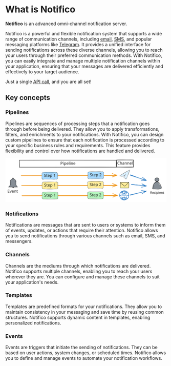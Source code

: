 # What is Notifico
**Notifico** is an advanced omni-channel notification server.

Notifico is a powerful and flexible notification system that supports a wide range of communication channels, including [email](channels/smtp.md), [SMS](channels/smpp.md), and popular messaging platforms like [Telegram](channels/telegram.md). It provides a unified interface for sending notifications across these diverse channels, allowing you to reach your users through their preferred communication methods. With Notifico, you can easily integrate and manage multiple notification channels within your application, ensuring that your messages are delivered efficiently and effectively to your target audience.

Just a single [API call](api.md), and you are all set!

## Key concepts

### Pipelines
Pipelines are sequences of processing steps that a notification goes through before being delivered. They allow you to apply transformations, filters, and enrichments to your notifications. With Notifico, you can design custom pipelines to ensure that each notification is processed according to your specific business rules and requirements. This feature provides flexibility and control over how notifications are handled and delivered.

![pipelines.svg](pipelines.svg)

### Notifications
Notifications are messages that are sent to users or systems to inform them of events, updates, or actions that require their attention. Notifico allows you to send notifications through various channels such as email, SMS, and messengers.

### Channels
Channels are the mediums through which notifications are delivered. Notifico supports multiple channels, enabling you to reach your users wherever they are. You can configure and manage these channels to suit your application's needs.

### Templates
Templates are predefined formats for your notifications. They allow you to maintain consistency in your messaging and save time by reusing common structures. Notifico supports dynamic content in templates, enabling personalized notifications.

### Events
Events are triggers that initiate the sending of notifications. They can be based on user actions, system changes, or scheduled times. Notifico allows you to define and manage events to automate your notification workflows.
